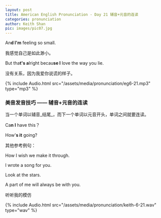 ```yaml
---
layout: post
title: American English Pronunciation - Day 21 辅音+元音的连读
categories: pronunciation
author: Keith Shan
pic: images/pic07.jpg
---
```


An**d I'm** feeling so small.

我感觉自己是如此渺小。

But tha**t's a**lright becau**se I** love the way you lie.

没有关系，因为我爱你说谎的样子。

<!--more-->

{% include Audio.html src="/assets/media/pronunciation/eg6-21.mp3" type="mp3" %}

### 美音发音技巧 —— 辅音+元音的连读

当一个单词以辅音_结尾_，而下一个单词以元音开头，单词之间就要连读。

Ca**n I** have this？

How'**s it** going?

其他参考例句：

How I wish we make it through.

I wrote a song for you.

Look at the stars.

A part of me will always be with you.


听听我的模仿

{% include Audio.html src="/assets/media/pronunciation/keith-6-21.wav" type="wav" %}





